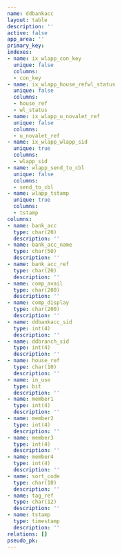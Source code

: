 ```yaml
---
name: ddbankacc
layout: table
description: ''
active: false
app_area: ''
primary_key: 
indexes:
- name: ix_wlapp_con_key
  unique: false
  columns:
  - con_key
- name: ix_wlapp_house_refwl_status
  unique: false
  columns:
  - house_ref
  - wl_status
- name: ix_wlapp_u_novalet_ref
  unique: false
  columns:
  - u_novalet_ref
- name: ix_wlapp_wlapp_sid
  unique: true
  columns:
  - wlapp_sid
- name: wlapp_send_to_cbl
  unique: false
  columns:
  - send_to_cbl
- name: wlapp_tstamp
  unique: true
  columns:
  - tstamp
columns:
- name: bank_acc
  type: char(20)
  description: ''
- name: bank_acc_name
  type: char(50)
  description: ''
- name: bank_acc_ref
  type: char(20)
  description: ''
- name: comp_avail
  type: char(200)
  description: ''
- name: comp_display
  type: char(200)
  description: ''
- name: ddbankacc_sid
  type: int(4)
  description: ''
- name: ddbranch_sid
  type: int(4)
  description: ''
- name: house_ref
  type: char(10)
  description: ''
- name: in_use
  type: bit
  description: ''
- name: member1
  type: int(4)
  description: ''
- name: member2
  type: int(4)
  description: ''
- name: member3
  type: int(4)
  description: ''
- name: member4
  type: int(4)
  description: ''
- name: sort_code
  type: char(10)
  description: ''
- name: tag_ref
  type: char(12)
  description: ''
- name: tstamp
  type: timestamp
  description: ''
relations: []
pseudo_pk: 
---
```


